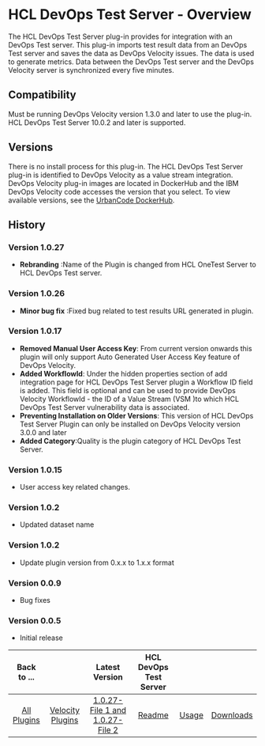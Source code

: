 
# HCL DevOps Test Server - Overview

The HCL DevOps Test Server plug-in provides for integration with an DevOps Test server. This plug-in imports test result data from an DevOps Test server and saves the data as DevOps Velocity issues. The data is used to generate metrics. Data between the DevOps Test server and the DevOps Velocity server is synchronized every five minutes.


## Compatibility

Must be running DevOps Velocity version 1.3.0 and later to use the plug-in. HCL DevOps Test Server 10.0.2 and later is supported.

## Versions

There is no install process for this plug-in. The HCL DevOps Test Server plug-in is identified to DevOps Velocity as a value stream integration. DevOps Velocity plug-in images are located in DockerHub and the IBM DevOps Velocity code accesses the version that you select. To view available versions, see the [UrbanCode DockerHub](https://hub.docker.com/r/urbancode/ucv-ext-onetest-server/tags).


## History

### Version 1.0.27

* **Rebranding** :Name of the Plugin is changed from HCL OneTest Server to HCL DevOps Test server.

### Version 1.0.26

* **Minor bug fix** :Fixed bug related to test results URL generated in plugin.

### Version 1.0.17

* **Removed Manual User Access Key**: From current version onwards this plugin will only support Auto Generated User Access Key feature of DevOps Velocity.
* **Added WorkflowId**: Under the hidden properties section of add integration page for HCL DevOps Test Server plugin a Workflow ID field is added. This field is optional and can be used to provide DevOps Velocity WorkflowId - the ID of a Value Stream (VSM )to which HCL DevOps Test Server vulnerability data is associated.
* **Preventing Installation on Older Versions**: This version of HCL DevOps Test Server Plugin can only be installed on DevOps Velocity version 3.0.0 and later
* **Added Category**:Quality is the plugin category of HCL DevOps Test Server.

### Version 1.0.15

* User access key related changes.

### Version 1.0.2

* Updated dataset name


### Version 1.0.2

* Update plugin version from 0.x.x to 1.x.x format

### Version 0.0.9

* Bug fixes

### Version 0.0.5

* Initial release


|Back to ...||Latest Version|HCL DevOps Test Server |||
| :---: | :---: | :---: | :---: | :---: | :---: |
|[All Plugins](../../index.md)|[Velocity Plugins](../README.md)|[1.0.27-File 1 ](https://raw.githubusercontent.com/UrbanCode/IBM-UCV-PLUGINS/main/files/ucv-ext-onetest-server/ucv-ext-onetest-server%3A1.0.27.tar.7z.001)[and 1.0.27-File 2](https://raw.githubusercontent.com/UrbanCode/IBM-UCV-PLUGINS/main/files/ucv-ext-onetest-server/ucv-ext-onetest-server%3A1.0.27.tar.7z.002)|[Readme](README.md)|[Usage](usage.md)|[Downloads](downloads.md)|
